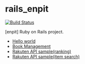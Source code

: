 # rails_enpit
[![Build Status](https://travis-ci.org/aiit2016/rails_enpit.svg?branch=master)](https://travis-ci.org/aiit2016/rails_enpit)

[enpit] Ruby on Rails project.
- [Hello world](https://protected-cove-41834.herokuapp.com/)
- [Book Management](https://protected-cove-41834.herokuapp.com/books)
- [Rakuten API sample(ranking)](https://protected-cove-41834.herokuapp.com/rakuten_item_ranking)
- [Rakuten API sample(item search)](https://protected-cove-41834.herokuapp.com/rakuten_item_search)
